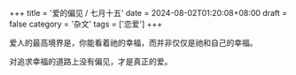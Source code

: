 +++
title = '爱的偏见 / 七月十五'
date = 2024-08-02T01:20:08+08:00
draft = false
category = '杂文'
tags = ['恋爱']
+++

爱人的最高境界是，你能看着祂的幸福，而并非仅仅是祂和自己的幸福。

对追求幸福的道路上没有偏见，才是真正的爱。